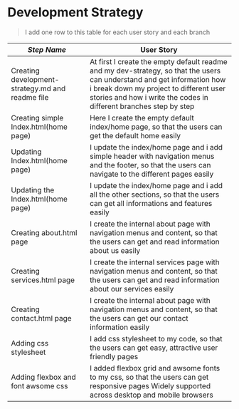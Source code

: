 # Development Strategy

> I add one row to this table for each user story and each branch

| _Step Name_ | User Story |
| --- | --- |
| Creating development-strategy.md and readme file | At first I create the empty default readme and my dev-strategy, so that the users can understand and get information how i break down my project to different user stories and how i write the codes in different branches step by step |
| Creating simple Index.html(home page) | Here I create the empty default index/home page, so that the users can get the default home easily |
| Updating Index.html(home page) | I update the index/home page and i add simple header with navigation menus and the footer, so that the users can navigate to the different pages easily| 
| Updating the Index.html(home page) | I update the index/home page and i add all the other sections, so that the users can get all informations and features easily |
| Creating about.html page | I create the internal about page with navigation menus and content, so that the users can get and read information about us easily | 
| Creating services.html page | I create the internal services page with navigation menus and content, so that the users can get and read information about our services easily | 
| Creating contact.html page | I create the internal about page with navigation menus and content, so that the users can get our contact information easily | 
| Adding css stylesheet | I add css stylesheet to my code, so that the users can get easy, attractive user friendly pages | 
| Adding flexbox and font awsome css| I added flexbox grid and awsome fonts to my css, so that the users can get responsive pages Widely supported across desktop and mobile browsers| 



